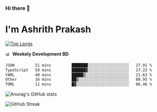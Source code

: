 ### Hi there 👋
# I'm Ashrith Prakash

[![Top Langs](https://github-readme-stats.vercel.app/api/top-langs/?username=xxcheckmatexx&count_private=true&include_all_commits=true&show_icons=true&line_height=20&title_color=FFFFFF&icon_color=FFFFFF&text_color=FFFFFF&bg_color=0D1117&langs_count=8)](https://github.com/anuraghazra/github-readme-stats)

📊 &nbsp;**Weekely Development BD**

<!--START_SECTION:waka-->

```txt
JSON         51 mins         ███████░░░░░░░░░░░░░░░░░░   27.91 %
TypeScript   50 mins         ██████▓░░░░░░░░░░░░░░░░░░   27.22 %
YAML         40 mins         █████▒░░░░░░░░░░░░░░░░░░░   21.63 %
Other        16 mins         ██▒░░░░░░░░░░░░░░░░░░░░░░   08.95 %
TOML         11 mins         █▓░░░░░░░░░░░░░░░░░░░░░░░   06.46 %
```

<!--END_SECTION:waka-->

![Anurag's GitHub stats](https://github-readme-stats.vercel.app/api?username=xxcheckmatexx&count_private=true&show_icons=true&theme=merko)  

![GitHub Streak](http://github-readme-streak-stats.herokuapp.com?user=xxcheckmatexx&theme=merko&hide_border=true&date_format=M%20j%5B%2C%20Y%5D&fire=DD0E0B)
<br/>

